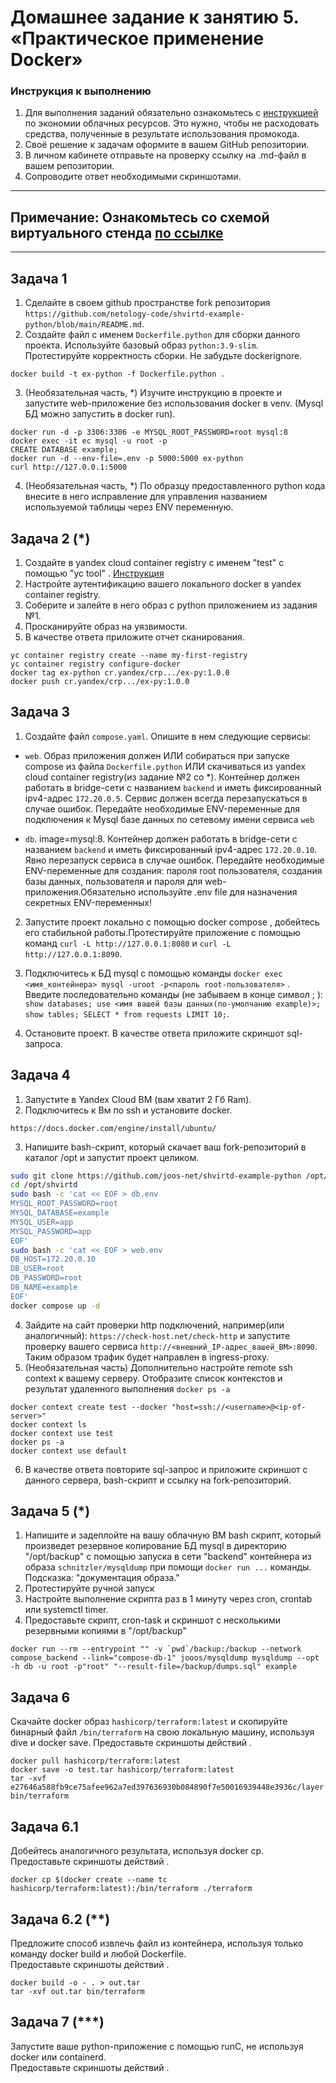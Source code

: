 # Домашнее задание к занятию 5. «Практическое применение Docker»

### Инструкция к выполнению

1. Для выполнения заданий обязательно ознакомьтесь с [инструкцией](https://github.com/netology-code/devops-materials/blob/master/cloudwork.MD) по экономии облачных ресурсов. Это нужно, чтобы не расходовать средства, полученные в результате использования промокода.
3. Своё решение к задачам оформите в вашем GitHub репозитории.
4. В личном кабинете отправьте на проверку ссылку на .md-файл в вашем репозитории.
5. Сопроводите ответ необходимыми скриншотами.

---
## Примечание: Ознакомьтесь со схемой виртуального стенда [по ссылке](https://github.com/netology-code/shvirtd-example-python/blob/main/schema.pdf)

---

## Задача 1
1. Сделайте в своем github пространстве fork репозитория ```https://github.com/netology-code/shvirtd-example-python/blob/main/README.md```.   
2. Создайте файл с именем ```Dockerfile.python``` для сборки данного проекта. Используйте базовый образ ```python:3.9-slim```. Протестируйте корректность сборки. Не забудьте dockerignore.
```
docker build -t ex-python -f Dockerfile.python .
```
3. (Необязательная часть, *) Изучите инструкцию в проекте и запустите web-приложение без использования docker в venv. (Mysql БД можно запустить в docker run).
```
docker run -d -p 3306:3306 -e MYSQL_ROOT_PASSWORD=root mysql:8
docker exec -it ec mysql -u root -p
CREATE DATABASE example;
docker run -d --env-file=.env -p 5000:5000 ex-python
curl http://127.0.0.1:5000
```
4. (Необязательная часть, *) По образцу предоставленного python кода внесите в него исправление для управления названием используемой таблицы через ENV переменную.

## Задача 2 (*)
1. Создайте в yandex cloud container registry с именем "test" с помощью "yc tool" . [Инструкция](https://cloud.yandex.ru/ru/docs/container-registry/quickstart/?from=int-console-help)
2. Настройте аутентификацию вашего локального docker в yandex container registry.
3. Соберите и залейте в него образ с python приложением из задания №1.
4. Просканируйте образ на уязвимости.
5. В качестве ответа приложите отчет сканирования.
```
yc container registry create --name my-first-registry
yc container registry configure-docker
docker tag ex-python cr.yandex/crp.../ex-py:1.0.0
docker push cr.yandex/crp.../ex-py:1.0.0
```

## Задача 3
1. Создайте файл ```compose.yaml```. Опишите в нем следующие сервисы: 

- ```web```. Образ приложения должен ИЛИ собираться при запуске compose из файла ```Dockerfile.python``` ИЛИ скачиваться из yandex cloud container registry(из задание №2 со *). Контейнер должен работать в bridge-сети с названием ```backend``` и иметь фиксированный ipv4-адрес ```172.20.0.5```. Сервис должен всегда перезапускаться в случае ошибок.
Передайте необходимые ENV-переменные для подключения к Mysql базе данных по сетевому имени сервиса ```web``` 

- ```db```. image=mysql:8. Контейнер должен работать в bridge-сети с названием ```backend``` и иметь фиксированный ipv4-адрес ```172.20.0.10```. Явно перезапуск сервиса в случае ошибок. Передайте необходимые ENV-переменные для создания: пароля root пользователя, создания базы данных, пользователя и пароля для web-приложения.Обязательно используйте .env file для назначения секретных ENV-переменных!

2. Запустите проект локально с помощью docker compose , добейтесь его стабильной работы.Протестируйте приложение с помощью команд ```curl -L http://127.0.0.1:8080``` и ```curl -L http://127.0.0.1:8090```.

3. Подключитесь к БД mysql с помощью команды ```docker exec <имя_контейнера> mysql -uroot -p<пароль root-пользователя>``` . Введите последовательно команды (не забываем в конце символ ; ): ```show databases; use <имя вашей базы данных(по-умолчанию example)>; show tables; SELECT * from requests LIMIT 10;```.
4. Остановите проект. В качестве ответа приложите скриншот sql-запроса.

## Задача 4
1. Запустите в Yandex Cloud ВМ (вам хватит 2 Гб Ram).
2. Подключитесь к Вм по ssh и установите docker.
```
https://docs.docker.com/engine/install/ubuntu/
```
3. Напишите bash-скрипт, который скачает ваш fork-репозиторий в каталог /opt и запустит проект целиком.
```bash
sudo git clone https://github.com/joos-net/shvirtd-example-python /opt/shvirtd
cd /opt/shvirtd
sudo bash -c 'cat << EOF > db.env
MYSQL_ROOT_PASSWORD=root
MYSQL_DATABASE=example
MYSQL_USER=app
MYSQL_PASSWORD=app
EOF'
sudo bash -c 'cat << EOF > web.env
DB_HOST=172.20.0.10
DB_USER=root
DB_PASSWORD=root
DB_NAME=example
EOF'
docker compose up -d
```
4. Зайдите на сайт проверки http подключений, например(или аналогичный): ```https://check-host.net/check-http``` и запустите проверку вашего сервиса ```http://<внешний_IP-адрес_вашей_ВМ>:8090```. Таким образом трафик будет направлен в ingress-proxy.
5. (Необязательная часть) Дополнительно настройте remote ssh context к вашему серверу. Отобразите список контекстов и результат удаленного выполнения ```docker ps -a```
```
docker context create test --docker "host=ssh://<username>@<ip-of-server>"
docker context ls
docker context use test
docker ps -a
docker context use default
```
6. В качестве ответа повторите  sql-запрос и приложите скриншот с данного сервера, bash-скрипт и ссылку на fork-репозиторий.

## Задача 5 (*)
1. Напишите и задеплойте на вашу облачную ВМ bash скрипт, который произведет резервное копирование БД mysql в директорию "/opt/backup" с помощью запуска в сети "backend" контейнера из образа ```schnitzler/mysqldump``` при помощи ```docker run ...``` команды. Подсказка: "документация образа."
2. Протестируйте ручной запуск
3. Настройте выполнение скрипта раз в 1 минуту через cron, crontab или systemctl timer.
4. Предоставьте скрипт, cron-task и скриншот с несколькими резервными копиями в "/opt/backup"
```
docker run --rm --entrypoint "" -v `pwd`/backup:/backup --network compose_backend --link="compose-db-1" jooos/mysqldump mysqldump --opt -h db -u root -p"root" "--result-file=/backup/dumps.sql" example
```

## Задача 6
Скачайте docker образ ```hashicorp/terraform:latest``` и скопируйте бинарный файл ```/bin/terraform``` на свою локальную машину, используя dive и docker save.
Предоставьте скриншоты  действий .
```
docker pull hashicorp/terraform:latest
docker save -o test.tar hashicorp/terraform:latest
tar -xvf e27646a588fb9ce75afee962a7ed397636930b084890f7e50016939448e3936c/layer.tar bin/terraform
```

## Задача 6.1
Добейтесь аналогичного результата, используя docker cp.  
Предоставьте скриншоты  действий .
```
docker cp $(docker create --name tc hashicorp/terraform:latest):/bin/terraform ./terraform
```

## Задача 6.2 (**)
Предложите способ извлечь файл из контейнера, используя только команду docker build и любой Dockerfile.  
Предоставьте скриншоты  действий .
```
docker build -o - . > out.tar
tar -xvf out.tar bin/terraform
```

## Задача 7 (***)
Запустите ваше python-приложение с помощью runC, не используя docker или containerd.  
Предоставьте скриншоты  действий .
